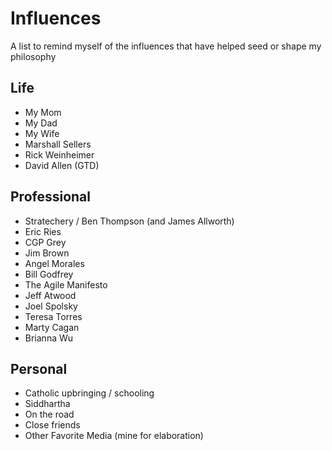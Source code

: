 # Influences

A list to remind myself of the influences that have helped seed or shape my philosophy

## Life
- My Mom
- My Dad
- My Wife
- Marshall Sellers
- Rick Weinheimer
- David Allen (GTD)

## Professional
- Stratechery / Ben Thompson (and James Allworth)
- Eric Ries
- CGP Grey
- Jim Brown
- Angel Morales
- Bill Godfrey
- The Agile Manifesto
- Jeff Atwood
- Joel Spolsky
- Teresa Torres
- Marty Cagan
- Brianna Wu

## Personal
- Catholic upbringing / schooling
- Siddhartha
- On the road
- Close friends
- Other Favorite Media (mine for elaboration)